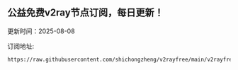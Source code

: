 ## 公益免费v2ray节点订阅，每日更新！
更新时间：2025-08-08

订阅地址:
```
https://raw.githubusercontent.com/shichongzheng/v2rayfree/main/v2rayfree
```
